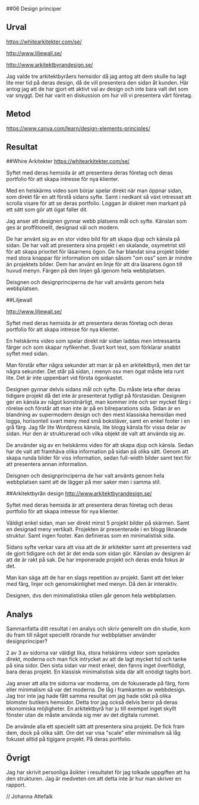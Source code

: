 ---
---
##06 Design principer



Urval
-----------------------
https://whitearkitekter.com/se/

http://www.liljewall.se/

http://www.arkitektbyrandesign.se/

Jag valde tre arkitektbyråers hemsidor då jag antog att dem skulle ha lagt lite mer tid på deras design, då de vill presentera den sidan åt kunden. Här antog jag att de har gjort ett aktivt val av design och inte bara valt det som var snyggt. Det har varit en diskussion om hur vill vi presentera vårt företag.




Metod
-----------------------

https://www.canva.com/learn/design-elements-principles/




Resultat
-----------------------

##Whire Arkitekter
https://whitearkitekter.com/se/

Syftet med deras hemsida är att presentera deras företag och deras portfolio för att skapa intresse för nya klienter.

Med en helskärms video som börjar spelar direkt när man öppnar sidan, som direkt får en att förstå sidans syfte. Samt i nedkant så växt intresset att scrolla visare för att se deras portfolio. Loggan är diskret men markant på ett sätt som gör att ögat faller dit.

Jag anser att designen gynnar webb platsens mål och syfte. Känslan som ges är proffitionellt, designad väl och modern.

De har använt sig av en stor video bild för att skapa djup och känsla på sidan. De har valt att presentera sina projekt i en skalande, osymetrist stil för att skapa prioritet för läsarnens ögon. De har blandat sina projekt bilder med stora knappar för information om sidan såsom "om oss" som är mindre än projektets bilder.
Dem har använt en linje för att dra läsarens ögon till huvud menyn. Färgen på den linjen gå igenom hela webbplatsen.   

Deisgnen och designprinciperna de har valt använts genom hela webbplatsen.




##Liljewall

http://www.liljewall.se/

Syftet med deras hemsida är att presentera deras företag och deras portfolio för att skapa intresse för nya klienter.

En helskärms video som spelar direkt när sidan laddas men intressanta färger och som skapar nyfikenhet. Svart kort text, som förklarar snabbt syftet med sidan.

Man förstår efter några sekunder att man är på en arkitektbyrå, men det tar några sekunder. Det står på sidan, i menyn osv men ögat måste leta runt lite. Det är inte uppenbart vid första ögonkastet.

Designen gynnar delvis sidans mål och syfte. Du måste leta efter deras tidigare projekt då det inte är presenterat tydligt på förstasidan. Designen ger en känsla av något konstnärligt, man kommer inte och ser mycket färg i rörelse och förstår att man inte är på en bilreparations sida. Sidan är en blandning av supermodern design och den mest klassiska hemsidan med logga, horisontell svart meny med små bokstäver, samt en enkel footer i en grå färg. Jag får lite Wordpress känsla, lite blogg känsla för vissa delar av sidan. Hur den är strukturerad och vilka objekt de valt att använda sig av.


De använder sig av en helskärms video för att skapa djup och känsla. Sedan har de valt att framhäva olika information på sidan på olika sätt. Genom att skapa runda bilder för viss information, sedan full-width bilder samt text för att presentera annan information.

Deisgnen och designprinciperna de har valt använts genom hela webbplatsen samt att de lägger på mer saker men i samma stil.



##Arkitektbyrån design
http://www.arkitektbyrandesign.se/

Syftet med deras hemsida är att presentera deras företag och deras portfolio för att skapa intresse för nya klienter.


Väldigt enkel sidan, man ser direkt minst 5 projekt bilder på skärmen. Samt en designad meny vertikalt. Projekten är presenterade i en blogg liknande struktur. Samt ingen footer. Kan definieras som en minimalistisk sida.

Sidans syfte verkar vara att visa att de är arkitekter samt att presentera vad de gjort tidigare och det är det enda som sidan gör. Känslan av designen är att de är rakt på sak. De har imponerade projekt och deras enda fokus är det.

Man kan säga att de har en slags repetition av projekt. Samt att det leker med färg, linjer och genomskinlighet med menyn. Då den är interaktiv.

Designen, dvs den minimalistiska stilen går genom hela webbplatsen.



Analys
-----------------------

Sammanfatta ditt resultat i en analys och skriv generellt om din studie, kom du fram till något speciellt rörande hur webbplatser använder designprinciper?

2 av 3 av sidorna var väldigt lika, stora helskärms videor som spelades direkt, moderna och man fick intrycket av att de lagt mycket tid och tanke på sina sidor. Den sista sidan var mest enkel, den fanns inget överflödigt, bara deras projekt. En klassisk minimalistisk sida där allt onödigt tagits bort.

Jag anser att alla tre sidorna var moderna, om de fokuserade på färg, form eller minimalism så var det moderna. De låg i framkanten av webbdesign. Jag tror inte jag hade fått samma resultat om jag hade sökt på olika blomster butikers hemsidor. Detta tror jag också delvis beror på deras ekonomiska möjligheter. En arkitektbyrå har ju till exempel inget skyllt fönster utan de måste använda sig mer av det digitala rummet.

De använde alla ett speciellt sätt att presentera sina projekt. De fick fram dem, dock på olika sätt. Om det var visa "scale" eller minimalism så låg fokuset alltid på tigigare projekt. På deras portfolio.

Övrigt
-----------------------
Jag har skrivit personliga åsikter i resultatet för jag tolkade uppgiften att ha den strukturen. Jag är medveten om att detta inte är hur man skriver en rapport.


// Johanna Attefalk
